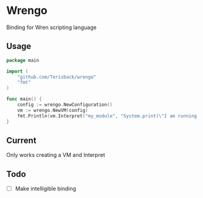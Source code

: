 # Wrengo

Binding for Wren scripting language

## Usage

```go
package main

import (
    "github.com/Terisback/wrengo"
    "fmt"
)

func main() {
    config := wrengo.NewConfiguration()
    vm := wrengo.NewVM(config)
    fmt.Println(vm.Interpret("my_module", "System.print(\"I am running in a VM!\")"))
}
```

## Current

Only works creating a VM and Interpret

## Todo

- [ ] Make intelligible binding
